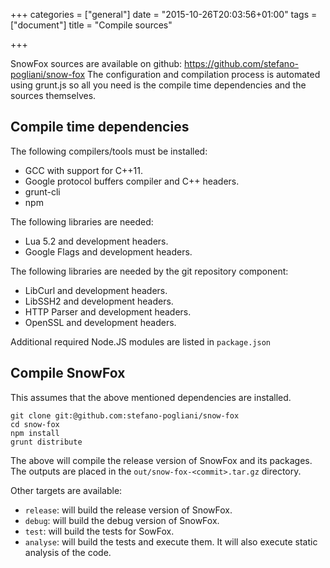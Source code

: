 +++
categories = ["general"]
date = "2015-10-26T20:03:56+01:00"
tags = ["document"]
title = "Compile sources"

+++

SnowFox sources are available on github: https://github.com/stefano-pogliani/snow-fox
The configuration and compilation process is automated using grunt.js so
all you need is the compile time dependencies and the sources themselves.


Compile time dependencies
-------------------------
The following compilers/tools must be installed:

  * GCC with support for C++11.
  * Google protocol buffers compiler and C++ headers.
  * grunt-cli
  * npm

The following libraries are needed:

  * Lua 5.2 and development headers.
  * Google Flags and development headers.

The following libraries are needed by the git repository component:

  * LibCurl and development headers.
  * LibSSH2 and development headers.
  * HTTP Parser and development headers.
  * OpenSSL and development headers.

Additional required Node.JS modules are listed in `package.json`


Compile SnowFox
---------------
This assumes that the above mentioned dependencies are installed.

    git clone git:@github.com:stefano-pogliani/snow-fox
    cd snow-fox
    npm install
    grunt distribute

The above will compile the release version of SnowFox and its packages.
The outputs are placed in the `out/snow-fox-<commit>.tar.gz` directory.

Other targets are available:

  * `release`: will build the release version of SnowFox.
  * `debug`: will build the debug version of SnowFox.
  * `test`: will build the tests for SowFox.
  * `analyse`: will build the tests and execute them.
               It will also execute static analysis of the code.
